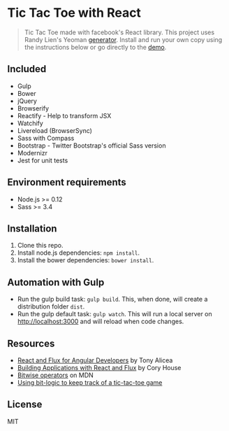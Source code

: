 # Tic Tac Toe with React


> Tic Tac Toe made with facebook's React library. This project uses Randy Lien's Yeoman [generator](https://github.com/randylien/generator-react-gulp-browserify). Install and run your own copy using the instructions below or go directly to the [demo](https://ksiabani.github.io/tic-tac-toe-react).


## Included

* Gulp
* Bower
* jQuery
* Browserify
* Reactify - Help to transform JSX
* Watchify
* Livereload (BrowserSync)
* Sass with Compass
* Bootstrap - Twitter Bootstrap's official Sass version
* Modernizr
* Jest for unit tests

## Environment requirements

* Node.js >= 0.12
* Sass >= 3.4 


## Installation
1. Clone this repo.
2. Install node.js dependencies: `npm install`.
3. Install the bower dependencies: `bower install`.


## Automation with Gulp
* Run the gulp build task: `gulp build`. This, when done, will create a distribution folder `dist`.
* Run the gulp default task: `gulp watch`. This will run a local server on [http://localhost:3000](http://localhost:8888) and will reload when code changes.

## Resources
* [React and Flux for Angular Developers](https://www.pluralsight.com/courses/react-flux-angular) by Tony Alicea
* [Building Applications with React and Flux](https://www.pluralsight.com/courses/react-flux-building-applications) by Cory House
* [Bitwise operators](https://developer.mozilla.org/en-US/docs/Web/JavaScript/Reference/Operators/Bitwise_Operators) on MDN
* [Using bit-logic to keep track of a tic-tac-toe game](https://codepen.io/labiej/post/using-bit-logic-to-keep-track-of-a-tic-tac-toe-game)

## License

MIT
